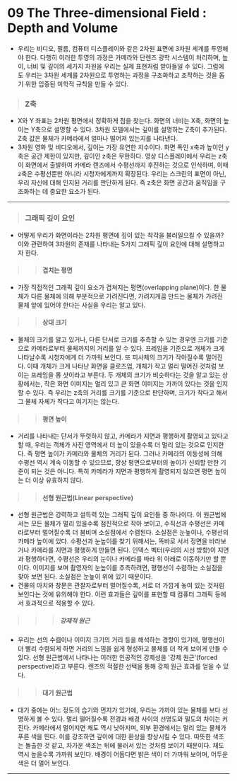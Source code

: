 # 09 The Three-dimensional Field : Depth and Volume
* 우리는 비디오, 필름, 컴퓨터 디스플레이와 같은 2차원 표면에 3차원 세계를 투영해야 한다. 다행히 이러한 투영의 과정은 카메라와 단렌즈 광학 시스템이 처리하며, 높이, 너비 및 깊이의 세가지 차원을 우리는 실제 표현처럼 받아들일 수 있다. 그럼에도 우리는 3차원 세계를 2차원으로 투영하는 과정을 구조화하고 조작하는 것을 돕기 위한 입증된 미학적 규칙을 만들 수 있다. 

> ### Z축
 * X와 Y 좌표는 2차원 평면에서 정확하게 점을 찾는다. 화면의 너비는 X축, 화면의 높이는 Y축으로 설명할 수 있다. 3차원 모델에서는 깊이를 설명하는 Z축이 추가된다. Z축 값은 물체가 카메라에서 얼마나 떨어져 있는지를 나타낸다. 
 * 3차원 영화 및 비디오에서, 깊이는 가장 유연한 치수이다. 화면 폭인 x축과 높이인 y축은 공간 제한이 있지만, 깊이인 z축은 무한하다. 영상 디스플레이에서 우리는 z축이 화면에서 출발하여 카메라 렌즈에서 수평선까지 후진하는 것으로 인식하며, 이때 z축은 수평선뿐만 아니라 시청자에게까지 확장된다. 우리는 스크린의 표면이 아닌, 우리 자신에 대해 인지된 거리를 판단하게 된다. 즉 z축은 화면 공간과 움직임을 구조화하는 데 중요한 요소가 된다.    

-------------------------------------------------------------------------------------------------

> ### 그래픽 깊이 요인
 * 어떻게 우리가 화면이라는 2차원 평면에 깊이 있는 착각을 불러일으킬 수 있을까? 이와 관련하여 3차원의 존재를 나타내는 5가지 그래픽 깊이 요인에 대해 설명하고자 한다. 

> > #### 겹치는 평면
 * 가장 직접적인 그래픽 깊이 요소가 겹쳐지는 평면(overlapping plane)이다. 한 물체가 다른 물체에 의해 부분적으로 가려진다면, 가려지게끔 만드는 물체가 가려진 물체 앞에 있어야 한다는 사실을 우리는 알고 있다. 

> > #### 상대 크기
 * 물체의 크기를 알고 있거나, 다른 단서로 크기를 추측할 수 있는 경우엔 크기를 기준으로 카메라로부터 물체까지의 거리를 알 수 있다. 프레임을 기준으로 개체가 크게 나타날수록 시청자에게 더 가까워 보인다. 또 피사체의 크기가 작아질수록 멀어진다. 이때 개체가 크게 나타난 화면을 클로즈업, 개체가 작고 멀리 떨어진 것처럼 보이는 프레임을 롱 샷이라고 부른다. 
 두 개체의 크기가 비슷하다는 것을 알고 있는 상황에서는, 작은 화면 이미지는 멀리 있고 큰 화면 이미지는 가까이 있다는 것을 인지할 수 있다. 즉 우리는 z축의 거리를 크기를 기준으로 판단하며, 크기가 작다고 해서 그 물체 자체가 작다고 여기지는 않는다. 

> > #### 평면 높이
 * 거리를 나타내는 단서가 뚜렷하지 않고, 카메라가 지면과 평행하게 촬영되고 있다고 할 때, 우리는 객체가 사진 영역에서 더 높이 있을수록 더 멀리 있는 것으로 인지한다. 즉 평면 높이가 카메라와 물체의 거리가 된다. 그러나 카메라의 이동성에 의해 수평선 역시 계속 이동할 수 있으므로, 항상 평면으로부터의 높이가 신뢰할 만한 기준이 되는 것은 아니다. 특히 카메라가 지면과 평행하게 촬영되지 않으면 평면 높이는 더 이상 유효하지 않다. 

> > #### 선형 원근법(Linear perspective)
 * 선형 원근법은 강력하고 설득력 있는 그래픽 깊이 요인들 중 하나이다. 이 원근법에서는 모든 물체가 멀리 있을수록 점진적으로 작아 보이고, 수직선과 수평선은 카메라로부터 멀어질수록 더 붐비며 소실점에서 수렴된다. 소실점은 눈높이나, 수평선의 카메라 높이에 있다. 
수평선과 눈높이를 찾기 위해서는, 똑바로 서서 정면을 바라보거나 카메라를 지면과 평행하게 만들면 된다. 인덱스 벡터(우리의 시선 방향)이 지면과 평행하다면, 수평선은 우리의 눈이나 카메라를 따라 위 아래로 이동하기만 할 뿐이다. 이미지를 보며 촬영자의 눈높이를 추측하려면, 평행선이 수렴하는 소실점을 찾아 보면 된다. 소실점은 눈높이 위에 있기 때문이다.
 * 건물의 아치와 창문은 관찰자로부터 멀어질수록, 서로 더 가깝게 놓여 있는 것처럼 보인다는 것에 유의해야 한다. 이런 효과들은 깊이를 표현할 때 컴퓨터 그래픽 등에서 효과적으로 적용할 수 있다. 

> > > ##### 강제적 원근
 * 우리는 선의 수렴이나 이미지 크기의 거리 등을 해석하는 경향이 있기에, 평행선이 더 빨리 수렴되게 하면 거리의 느낌을 쉽게 형성하고 물체를 더 작게 보이게 만들 수 있다. 선형 원근법에서 나타나는 이러한 인공적인 강제성을 '강제 원근'(forced perspective)라고 부른다. 렌즈의 적절한 선택을 통해 강제 원근 효과를 얻을 수 있다. 

> > #### 대기 원근법
 * 대기 중에는 어느 정도의 습기와 먼지가 있기에, 우리는 가까이 있는 물체를 보다 선명하게 볼 수 있다. 멀리 떨어질수록 전경과 배경 사이의 선명도와 밀도의 차이는 커진다. 카메라에서 멀어지면 채도 역시 낮아지며, 외부 환경에서는 멀리 있는 물체가 푸른 색을 띈다. 이를 강조하면 깊이에 대한 환상을 향상시킬 수 있다. 따뜻한 색조는 돌출한 것 같고, 차가운 색조는 뒤에 물러서 있는 것처럼 보이기 때문이다. 채도 역시 높을수록 가까워 보인다. 배경이 어둡다면 밝은 색이 더 가까워 보이며, 어두운 색은 더 멀어 보인다.

---------------------------------------------------------------------------





